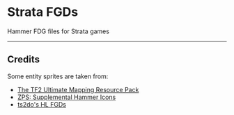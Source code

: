 # Strata FGDs
Hammer FDG files for Strata games
<hr>

## Credits
Some entity sprites are taken from: 
 * [The TF2 Ultimate Mapping Resource Pack](http://forums.tf2maps.net/showthread.php?t=4674)
 * [ZPS: Supplemental Hammer Icons](http://www.necrotalesgames.com/tools/index.php)
 * [ts2do's HL FGDs](http://halflife2.filefront.com/file/HalfLife_2_Upgraded_Base_FGDs;48139)
